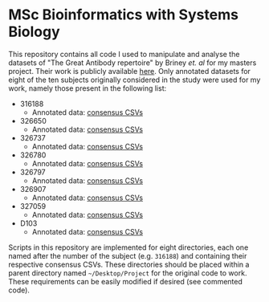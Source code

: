# MSc Bioinformatics with Systems Biology

This repository contains all code I used to manipulate and analyse the datasets of "The Great Antibody repertoire" by Briney *et. al* for my masters project. Their work is publicly available [here](https://github.com/briney/grp_paper). Only annotated datasets for eight of the ten subjects originally considered in the study were used for my work, namely those present in the following list:
- 316188
  - Annotated data: [consensus CSVs](http://burtonlab.s3.amazonaws.com/sequencing-data/hiseq_2016-supplement/316188_HNCHNBCXY_consensus_UID18-cdr3nt-90_minimal_071817.tar.gz)
- 326650
  - Annotated data: [consensus CSVs](http://burtonlab.s3.amazonaws.com/sequencing-data/hiseq_2016-supplement/326650_HCGCYBCXY_consensus_UID18-cdr3nt-90_minimal_071817.tar.gz)
- 326737
  - Annotated data: [consensus CSVs](http://burtonlab.s3.amazonaws.com/sequencing-data/hiseq_2016-supplement/326737_HNKVKBCXY_consensus_UID18-cdr3nt-90_minimal_071817.tar.gz)
- 326780
  - Annotated data: [consensus CSVs](http://burtonlab.s3.amazonaws.com/sequencing-data/hiseq_2016-supplement/326780_HLH7KBCXY_consensus_UID18-cdr3nt-90_minimal_071817.tar.gz)
- 326797
  - Annotated data: [consensus CSVs](http://burtonlab.s3.amazonaws.com/sequencing-data/hiseq_2016-supplement/326797_HCGNLBCXY%2BHJLN5BCXY_consensus_UID18-cdr3nt-90_minimal_071817.tar.gz)
- 326907
  - Annotated data: [consensus CSVs](http://burtonlab.s3.amazonaws.com/sequencing-data/hiseq_2016-supplement/326907_HLT33BCXY_consensus_UID18-cdr3nt-90_minimal_071817.tar.gz)
- 327059
  - Annotated data: [consensus CSVs](http://burtonlab.s3.amazonaws.com/sequencing-data/hiseq_2016-supplement/327059_HCGTCBCXY_consensus_UID18-cdr3nt-90_minimal_071817.tar.gz)
- D103
  - Annotated data: [consensus CSVs](http://burtonlab.s3.amazonaws.com/sequencing-data/hiseq_2016-supplement/D103_HCGCLBCXY_consensus_UID18-cdr3nt-90_minimal_071817.tar.gz)
  
Scripts in this repository are implemented for eight directories, each one named after the number of the subject (e.g. `316188`) and containing their respective consensus CSVs. These directories should be placed within a parent directory named `~/Desktop/Project` for the original code to work. These requirements can be easily modified if desired (see commented code).
